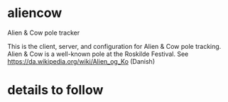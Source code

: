 # aliencow
Alien &amp; Cow pole tracker

This is the client, server, and configuration for Alien & Cow pole tracking.
Alien & Cow is a well-known pole at the Roskilde Festival.
See https://da.wikipedia.org/wiki/Alien_og_Ko (Danish)

# details to follow

